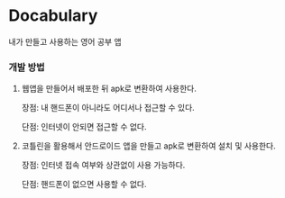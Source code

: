 # Docabulary

내가 만들고 사용하는 영어 공부 앱

### 개발 방법
1. 웹앱을 만들어서 배포한 뒤 apk로 변환하여 사용한다.

    장점: 내 핸드폰이 아니라도 어디서나 접근할 수 있다.
    
    단점: 인터넷이 안되면 접근할 수 없다.

2. 코틀린을 활용해서 안드로이드 앱을 만들고 apk로 변환하여 설치 및 사용한다.

    장점: 인터넷 접속 여부와 상관없이 사용 가능하다.

    단점: 핸드폰이 없으면 사용할 수 없다.